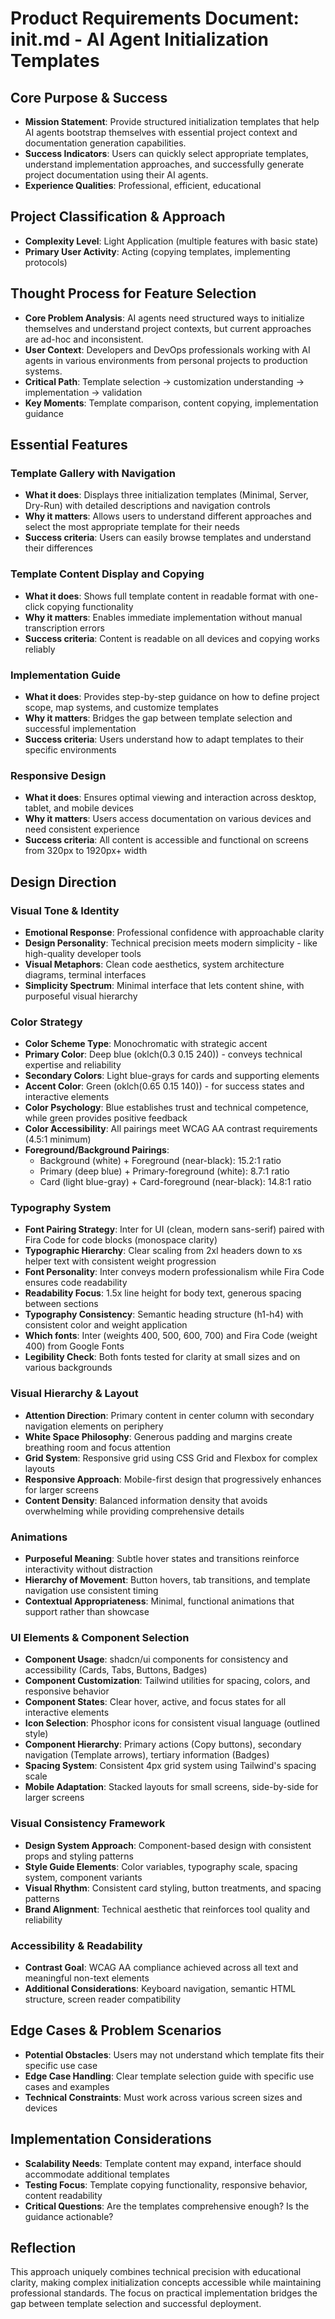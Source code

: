 # Product Requirements Document: init.md - AI Agent Initialization Templates

## Core Purpose & Success
- **Mission Statement**: Provide structured initialization templates that help AI agents bootstrap themselves with essential project context and documentation generation capabilities.
- **Success Indicators**: Users can quickly select appropriate templates, understand implementation approaches, and successfully generate project documentation using their AI agents.
- **Experience Qualities**: Professional, efficient, educational

## Project Classification & Approach
- **Complexity Level**: Light Application (multiple features with basic state)
- **Primary User Activity**: Acting (copying templates, implementing protocols)

## Thought Process for Feature Selection
- **Core Problem Analysis**: AI agents need structured ways to initialize themselves and understand project contexts, but current approaches are ad-hoc and inconsistent.
- **User Context**: Developers and DevOps professionals working with AI agents in various environments from personal projects to production systems.
- **Critical Path**: Template selection → customization understanding → implementation → validation
- **Key Moments**: Template comparison, content copying, implementation guidance

## Essential Features

### Template Gallery with Navigation
- **What it does**: Displays three initialization templates (Minimal, Server, Dry-Run) with detailed descriptions and navigation controls
- **Why it matters**: Allows users to understand different approaches and select the most appropriate template for their needs
- **Success criteria**: Users can easily browse templates and understand their differences

### Template Content Display and Copying
- **What it does**: Shows full template content in readable format with one-click copying functionality
- **Why it matters**: Enables immediate implementation without manual transcription errors
- **Success criteria**: Content is readable on all devices and copying works reliably

### Implementation Guide
- **What it does**: Provides step-by-step guidance on how to define project scope, map systems, and customize templates
- **Why it matters**: Bridges the gap between template selection and successful implementation
- **Success criteria**: Users understand how to adapt templates to their specific environments

### Responsive Design
- **What it does**: Ensures optimal viewing and interaction across desktop, tablet, and mobile devices
- **Why it matters**: Users access documentation on various devices and need consistent experience
- **Success criteria**: All content is accessible and functional on screens from 320px to 1920px+ width

## Design Direction

### Visual Tone & Identity
- **Emotional Response**: Professional confidence with approachable clarity
- **Design Personality**: Technical precision meets modern simplicity - like high-quality developer tools
- **Visual Metaphors**: Clean code aesthetics, system architecture diagrams, terminal interfaces
- **Simplicity Spectrum**: Minimal interface that lets content shine, with purposeful visual hierarchy

### Color Strategy
- **Color Scheme Type**: Monochromatic with strategic accent
- **Primary Color**: Deep blue (oklch(0.3 0.15 240)) - conveys technical expertise and reliability
- **Secondary Colors**: Light blue-grays for cards and supporting elements
- **Accent Color**: Green (oklch(0.65 0.15 140)) - for success states and interactive elements
- **Color Psychology**: Blue establishes trust and technical competence, while green provides positive feedback
- **Color Accessibility**: All pairings meet WCAG AA contrast requirements (4.5:1 minimum)
- **Foreground/Background Pairings**: 
  - Background (white) + Foreground (near-black): 15.2:1 ratio
  - Primary (deep blue) + Primary-foreground (white): 8.7:1 ratio
  - Card (light blue-gray) + Card-foreground (near-black): 14.8:1 ratio

### Typography System
- **Font Pairing Strategy**: Inter for UI (clean, modern sans-serif) paired with Fira Code for code blocks (monospace clarity)
- **Typographic Hierarchy**: Clear scaling from 2xl headers down to xs helper text with consistent weight progression
- **Font Personality**: Inter conveys modern professionalism while Fira Code ensures code readability
- **Readability Focus**: 1.5x line height for body text, generous spacing between sections
- **Typography Consistency**: Semantic heading structure (h1-h4) with consistent color and weight application
- **Which fonts**: Inter (weights 400, 500, 600, 700) and Fira Code (weight 400) from Google Fonts
- **Legibility Check**: Both fonts tested for clarity at small sizes and on various backgrounds

### Visual Hierarchy & Layout
- **Attention Direction**: Primary content in center column with secondary navigation elements on periphery
- **White Space Philosophy**: Generous padding and margins create breathing room and focus attention
- **Grid System**: Responsive grid using CSS Grid and Flexbox for complex layouts
- **Responsive Approach**: Mobile-first design that progressively enhances for larger screens
- **Content Density**: Balanced information density that avoids overwhelming while providing comprehensive details

### Animations
- **Purposeful Meaning**: Subtle hover states and transitions reinforce interactivity without distraction
- **Hierarchy of Movement**: Button hovers, tab transitions, and template navigation use consistent timing
- **Contextual Appropriateness**: Minimal, functional animations that support rather than showcase

### UI Elements & Component Selection
- **Component Usage**: shadcn/ui components for consistency and accessibility (Cards, Tabs, Buttons, Badges)
- **Component Customization**: Tailwind utilities for spacing, colors, and responsive behavior
- **Component States**: Clear hover, active, and focus states for all interactive elements
- **Icon Selection**: Phosphor icons for consistent visual language (outlined style)
- **Component Hierarchy**: Primary actions (Copy buttons), secondary navigation (Template arrows), tertiary information (Badges)
- **Spacing System**: Consistent 4px grid system using Tailwind's spacing scale
- **Mobile Adaptation**: Stacked layouts for small screens, side-by-side for larger screens

### Visual Consistency Framework
- **Design System Approach**: Component-based design with consistent props and styling patterns
- **Style Guide Elements**: Color variables, typography scale, spacing system, component variants
- **Visual Rhythm**: Consistent card styling, button treatments, and spacing patterns
- **Brand Alignment**: Technical aesthetic that reinforces tool quality and reliability

### Accessibility & Readability
- **Contrast Goal**: WCAG AA compliance achieved across all text and meaningful non-text elements
- **Additional Considerations**: Keyboard navigation, semantic HTML structure, screen reader compatibility

## Edge Cases & Problem Scenarios
- **Potential Obstacles**: Users may not understand which template fits their specific use case
- **Edge Case Handling**: Clear template selection guide with specific use cases and examples
- **Technical Constraints**: Must work across various screen sizes and devices

## Implementation Considerations
- **Scalability Needs**: Template content may expand, interface should accommodate additional templates
- **Testing Focus**: Template copying functionality, responsive behavior, content readability
- **Critical Questions**: Are the templates comprehensive enough? Is the guidance actionable?

## Reflection
This approach uniquely combines technical precision with educational clarity, making complex initialization concepts accessible while maintaining professional standards. The focus on practical implementation bridges the gap between template selection and successful deployment.